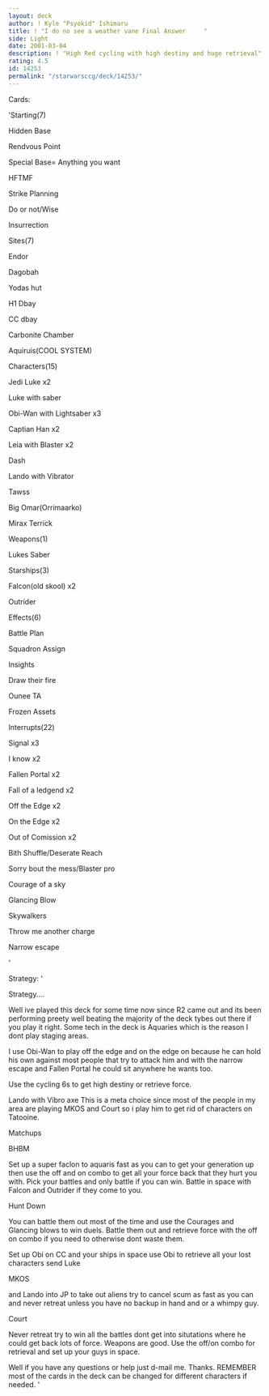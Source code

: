 ```yaml
---
layout: deck
author: ! Kyle "Psyokid" Ishimaru
title: ! "I do no see a weather vane Final Answer     "
side: Light
date: 2001-03-04
description: ! "High Red cycling with high destiny and huge retrieval"
rating: 4.5
id: 14253
permalink: "/starwarsccg/deck/14253/"
---
```

Cards: 

'Starting(7)

Hidden Base

Rendvous Point

Special Base= Anything you want

HFTMF

Strike Planning

Do or not/Wise 

Insurrection


Sites(7)

Endor

Dagobah 

Yodas hut

H1 Dbay

CC dbay

Carbonite Chamber 

Aquiruis(COOL SYSTEM)


Characters(15)

Jedi Luke x2

Luke with saber

Obi-Wan with Lightsaber x3

Captian Han x2

Leia with Blaster x2

Dash

Lando with Vibrator

Tawss

Big Omar(Orrimaarko)

Mirax Terrick


Weapons(1)

Lukes Saber


Starships(3)

Falcon(old skool) x2

Outrider


Effects(6)

Battle Plan

Squadron Assign

Insights

Draw their fire

Ounee TA

Frozen Assets


Interrupts(22)

Signal x3

I know x2

Fallen Portal x2

Fall of a ledgend x2

Off the Edge x2

On the Edge x2

Out of Comission x2

Bith Shuffle/Deserate Reach

Sorry bout the mess/Blaster pro

Courage of a sky

Glancing Blow 

Skywalkers

Throw me another charge

Narrow escape

'

Strategy: '

Strategy....


Well ive played this deck for some time now since R2 came out and its been performing preety well beating the majority of the deck tybes out there if you play it right.  Some tech in the deck is Aquaries which is the reason I dont play staging areas.  


I use Obi-Wan to play off the edge and on the edge on because he can hold his own against most people that try to attack him and with the narrow escape and Fallen Portal he could sit anywhere he wants too.  


Use the cycling 6s to get high destiny or retrieve force.  


Lando with Vibro axe  This is a meta choice since most of the people in my area are playing MKOS and Court so i play him to get rid of characters on Tatooine.


Matchups


BHBM

Set up a super faclon to aquaris fast as you can to get your generation up then use the off and on combo to get all your force back that they hurt you with.  Pick your battles and only battle if you can win.  Battle in space with Falcon and Outrider if they come to you.


Hunt Down

You can battle them out most of the time and use the Courages and Glancing blows to win duels.  Battle them out and retrieve force with the off on combo if you need to otherwise dont waste them.

Set up Obi on CC and your ships in space use Obi to retrieve all your lost characters send Luke 


MKOS

and Lando into JP to take out aliens try to cancel scum as fast as you can and never retreat unless you have no backup in hand and or a whimpy guy.


Court

Never retreat try to win all the battles dont get into situtations where he could get back lots of force.  Weapons are good.  Use the off/on combo for retrieval and set up your guys in space.


Well if you have any questions or help just d-mail me.  Thanks.  REMEMBER most of the cards in the deck can be changed for different characters if needed. '

